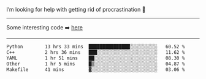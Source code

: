 I’m looking for help with getting rid of procrastination 🤔

-----

Some interesting code :arrow_right: [here](https://github.com/zhen8838/playground)

-----

<!--START_SECTION:waka-->

```txt
Python        13 hrs 33 mins  ███████████████░░░░░░░░░░   60.52 %
C++           2 hrs 36 mins   ███░░░░░░░░░░░░░░░░░░░░░░   11.62 %
YAML          1 hr 51 mins    ██░░░░░░░░░░░░░░░░░░░░░░░   08.30 %
Other         1 hr 5 mins     █▒░░░░░░░░░░░░░░░░░░░░░░░   04.87 %
Makefile      41 mins         ▓░░░░░░░░░░░░░░░░░░░░░░░░   03.06 %
```

<!--END_SECTION:waka-->

<!--
**zhen8838/zhen8838** is a ✨ _special_ ✨ repository because its `README.md` (this file) appears on your GitHub profile.

Here are some ideas to get you started:

- 🔭 I’m currently working on ...
- 🌱 I’m currently learning ...
- 👯 I’m looking to collaborate on ...
 ...
- 💬 Ask me about ...
- 📫 How to reach me: ...
- 😄 Pronouns: ...
- ⚡ Fun fact: ...
-->
